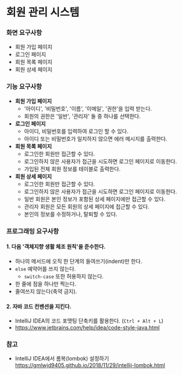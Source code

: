 # 회원 관리 시스템

### 화면 요구사항

* 회원 가입 페이지
* 로그인 페이지
* 회원 목록 페이지
* 회원 상세 페이지

### 기능 요구사항

* **회원 가입 페이지**
  * '아이디', '비밀번호', '이름', '이메일', '권한'을 입력 받는다.
  * 회원의 권한은 '일반', '관리자' 둘 중 하나를 선택한다.
* **로그인 페이지**
  * 아이디, 비밀번호를 입력하여 로그인 할 수 있다.
  * 아이디 또는 비밀번호가 일치하지 않으면 에러 메시지를 출력한다.
* **회원 목록 페이지**
  * 로그인한 회원만 접근할 수 있다.
  * 로그인하지 않은 사용자가 접근을 시도하면 로그인 페이지로 이동한다.
  * 가입된 전체 회원 정보를 테이블로 출력한다.
* **회원 상세 페이지**
  * 로그인한 회원만 접근할 수 있다.
  * 로그인하지 않은 사용자가 접근을 시도하면 로그인 페이지로 이동한다.
  * 일반 회원은 본인 정보가 포함된 상세 페이지에만 접근할 수 있다.
  * 관리자 회원은 모든 회원의 상세 페이지에 접근할 수 있다.
  * 본인의 정보를 수정하거나, 탈퇴할 수 있다.


### 프로그래밍 요구사항

#### 1. 다음 '객체지향 생활 체조 원칙'을 준수한다. 
- 하나의 메서드에 오직 한 단계의 들여쓰기(indent)만 한다.
- `else` 예약어를 쓰지 않는다.
  - `switch-case` 또한 허용하지 않는다.
- 한 줄에 점을 하나만 찍는다.
- 줄여쓰지 않는다(축약 금지).

#### 2. 자바 코드 컨벤션을 지킨다.
- IntelliJ IDEA의 코드 포맷팅 단축키를 활용한다. (`Ctrl + Alt + L`)
- https://www.jetbrains.com/help/idea/code-style-java.html


### 참고
- IntelliJ IDEA에서 롬복(lombok) 설정하기  
  https://gmlwjd9405.github.io/2018/11/29/intellij-lombok.html
